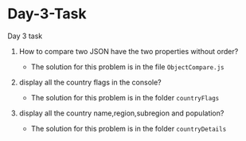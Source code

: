 # Day-3-Task

Day 3 task

1. How to compare two JSON have the two properties without order?

   - The solution for this problem is in the file `ObjectCompare.js`

2. display all the country flags in the console?

   - The solution for this problem is in the folder `countryFlags`

3. display all the country name,region,subregion and population?

   - The solution for this problem is in the folder `countryDetails`
